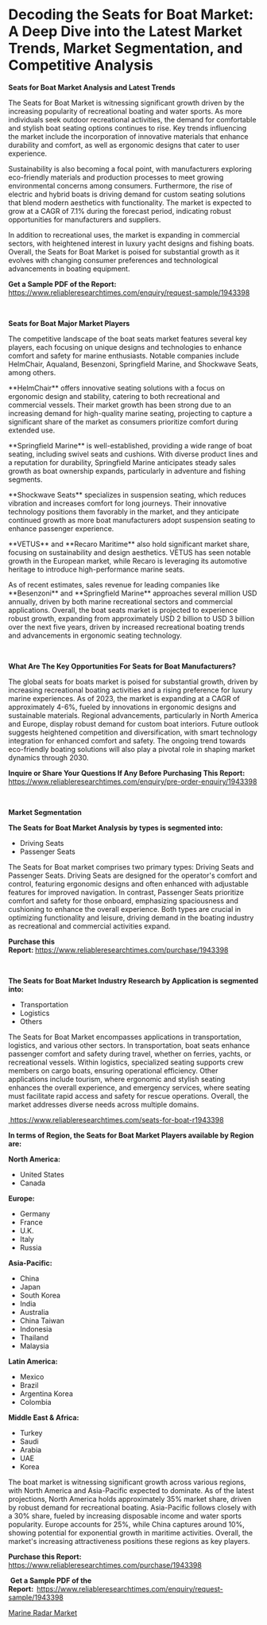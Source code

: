 <p><h1>Decoding the Seats for Boat Market: A Deep Dive into the Latest Market Trends, Market Segmentation, and Competitive Analysis</h1></p><p><strong>Seats for Boat Market Analysis and Latest Trends</strong></p>
<p><p>The Seats for Boat Market is witnessing significant growth driven by the increasing popularity of recreational boating and water sports. As more individuals seek outdoor recreational activities, the demand for comfortable and stylish boat seating options continues to rise. Key trends influencing the market include the incorporation of innovative materials that enhance durability and comfort, as well as ergonomic designs that cater to user experience. </p><p>Sustainability is also becoming a focal point, with manufacturers exploring eco-friendly materials and production processes to meet growing environmental concerns among consumers. Furthermore, the rise of electric and hybrid boats is driving demand for custom seating solutions that blend modern aesthetics with functionality. The market is expected to grow at a CAGR of 7.1% during the forecast period, indicating robust opportunities for manufacturers and suppliers. </p><p>In addition to recreational uses, the market is expanding in commercial sectors, with heightened interest in luxury yacht designs and fishing boats. Overall, the Seats for Boat Market is poised for substantial growth as it evolves with changing consumer preferences and technological advancements in boating equipment.</p></p>
<p><strong>Get a Sample PDF of the Report:&nbsp;</strong> <a href="https://www.reliableresearchtimes.com/enquiry/request-sample/1943398?utm_campaign=2240&utm_medium=2&utm_source=Github&utm_content=ia&utm_term=20022025&utm_id=seats-for-boat">https://www.reliableresearchtimes.com/enquiry/request-sample/1943398</a></p>
<p>&nbsp;</p>
<p><strong>Seats for Boat Major Market Players</strong></p>
<p><p>The competitive landscape of the boat seats market features several key players, each focusing on unique designs and technologies to enhance comfort and safety for marine enthusiasts. Notable companies include HelmChair, Aqualand, Besenzoni, Springfield Marine, and Shockwave Seats, among others.</p><p>**HelmChair** offers innovative seating solutions with a focus on ergonomic design and stability, catering to both recreational and commercial vessels. Their market growth has been strong due to an increasing demand for high-quality marine seating, projecting to capture a significant share of the market as consumers prioritize comfort during extended use.</p><p>**Springfield Marine** is well-established, providing a wide range of boat seating, including swivel seats and cushions. With diverse product lines and a reputation for durability, Springfield Marine anticipates steady sales growth as boat ownership expands, particularly in adventure and fishing segments.</p><p>**Shockwave Seats** specializes in suspension seating, which reduces vibration and increases comfort for long journeys. Their innovative technology positions them favorably in the market, and they anticipate continued growth as more boat manufacturers adopt suspension seating to enhance passenger experience.</p><p>**VETUS** and **Recaro Maritime** also hold significant market share, focusing on sustainability and design aesthetics. VETUS has seen notable growth in the European market, while Recaro is leveraging its automotive heritage to introduce high-performance marine seats.</p><p>As of recent estimates, sales revenue for leading companies like **Besenzoni** and **Springfield Marine** approaches several million USD annually, driven by both marine recreational sectors and commercial applications. Overall, the boat seats market is projected to experience robust growth, expanding from approximately USD 2 billion to USD 3 billion over the next five years, driven by increased recreational boating trends and advancements in ergonomic seating technology.</p></p>
<p>&nbsp;</p>
<p><strong>What Are The Key Opportunities For Seats for Boat Manufacturers?</strong></p>
<p><p>The global seats for boats market is poised for substantial growth, driven by increasing recreational boating activities and a rising preference for luxury marine experiences. As of 2023, the market is expanding at a CAGR of approximately 4-6%, fueled by innovations in ergonomic designs and sustainable materials. Regional advancements, particularly in North America and Europe, display robust demand for custom boat interiors. Future outlook suggests heightened competition and diversification, with smart technology integration for enhanced comfort and safety. The ongoing trend towards eco-friendly boating solutions will also play a pivotal role in shaping market dynamics through 2030.</p></p>
<p><strong>Inquire or Share Your Questions If Any Before Purchasing This Report:</strong> <a href="https://www.reliableresearchtimes.com/enquiry/pre-order-enquiry/1943398?utm_campaign=2240&utm_medium=2&utm_source=Github&utm_content=ia&utm_term=20022025&utm_id=seats-for-boat">https://www.reliableresearchtimes.com/enquiry/pre-order-enquiry/1943398</a></p>
<p>&nbsp;</p>
<p><strong>Market Segmentation</strong></p>
<p><strong>The Seats for Boat Market Analysis by types is segmented into:</strong></p>
<p><ul><li>Driving Seats</li><li>Passenger Seats</li></ul></p>
<p><p>The Seats for Boat market comprises two primary types: Driving Seats and Passenger Seats. Driving Seats are designed for the operator's comfort and control, featuring ergonomic designs and often enhanced with adjustable features for improved navigation. In contrast, Passenger Seats prioritize comfort and safety for those onboard, emphasizing spaciousness and cushioning to enhance the overall experience. Both types are crucial in optimizing functionality and leisure, driving demand in the boating industry as recreational and commercial activities expand.</p></p>
<p><strong>Purchase this Report:&nbsp;</strong><a href="https://www.reliableresearchtimes.com/purchase/1943398?utm_campaign=2240&utm_medium=2&utm_source=Github&utm_content=ia&utm_term=20022025&utm_id=seats-for-boat">https://www.reliableresearchtimes.com/purchase/1943398</a></p>
<p>&nbsp;</p>
<p><strong>The Seats for Boat Market Industry Research by Application is segmented into:</strong></p>
<p><ul><li>Transportation</li><li>Logistics</li><li>Others</li></ul></p>
<p><p>The Seats for Boat Market encompasses applications in transportation, logistics, and various other sectors. In transportation, boat seats enhance passenger comfort and safety during travel, whether on ferries, yachts, or recreational vessels. Within logistics, specialized seating supports crew members on cargo boats, ensuring operational efficiency. Other applications include tourism, where ergonomic and stylish seating enhances the overall experience, and emergency services, where seating must facilitate rapid access and safety for rescue operations. Overall, the market addresses diverse needs across multiple domains.</p></p>
<p><a href="https://www.reliableresearchtimes.com/seats-for-boat-r1943398?utm_campaign=2240&utm_medium=2&utm_source=Github&utm_content=ia&utm_term=20022025&utm_id=seats-for-boat">&nbsp;https://www.reliableresearchtimes.com/seats-for-boat-r1943398</a></p>
<p><strong>In terms of Region, the Seats for Boat Market Players available by Region are:</strong></p>
<p>
    <p> <strong> North America: </strong>
        <ul>
            <li>United States</li>
            <li>Canada</li>
        </ul>
        </p> 
    <p> <strong> Europe: </strong>
        <ul>
            <li>Germany</li>
            <li>France</li>
            <li>U.K.</li>
            <li>Italy</li>
            <li>Russia</li>
        </ul>
        </p> 
    <p> <strong> Asia-Pacific: </strong>
        <ul>
            <li>China</li>
            <li>Japan</li>
            <li>South Korea</li>
            <li>India</li>
            <li>Australia</li>
            <li>China Taiwan</li>
            <li>Indonesia</li>
            <li>Thailand</li>
            <li>Malaysia</li>
        </ul>
        </p> 
    <p> <strong> Latin America: </strong>
        <ul>
            <li>Mexico</li>
            <li>Brazil</li>
            <li>Argentina Korea</li>
            <li>Colombia</li>
        </ul>
        </p> 
    <p> <strong> Middle East & Africa: </strong>
        <ul>
            <li>Turkey</li>
            <li>Saudi</li>
            <li>Arabia</li>
            <li>UAE</li>
            <li>Korea</li>
        </ul>
    </p>
    </p>
<p><p>The boat market is witnessing significant growth across various regions, with North America and Asia-Pacific expected to dominate. As of the latest projections, North America holds approximately 35% market share, driven by robust demand for recreational boating. Asia-Pacific follows closely with a 30% share, fueled by increasing disposable income and water sports popularity. Europe accounts for 25%, while China captures around 10%, showing potential for exponential growth in maritime activities. Overall, the market's increasing attractiveness positions these regions as key players.</p></p>
<p><strong>Purchase this Report: </strong><a href="https://www.reliableresearchtimes.com/purchase/1943398?utm_campaign=2240&utm_medium=2&utm_source=Github&utm_content=ia&utm_term=20022025&utm_id=seats-for-boat">https://www.reliableresearchtimes.com/purchase/1943398</a></p>
<p>&nbsp;<strong>Get a Sample PDF of the Report:&nbsp;&nbsp;</strong><a href="https://www.reliableresearchtimes.com/enquiry/request-sample/1943398?utm_campaign=2240&utm_medium=2&utm_source=Github&utm_content=ia&utm_term=20022025&utm_id=seats-for-boat">https://www.reliableresearchtimes.com/enquiry/request-sample/1943398</a></p>
<p><strong></strong></p>
<p><p><a href="https://github.com/stillsfloria19981/Market-Research-Report-List-1/blob/main/marine-radar-market.md?utm_campaign=2240&utm_medium=2&utm_source=Github&utm_content=ia&utm_term=20022025&utm_id=seats-for-boat">Marine Radar Market</a></p></p>